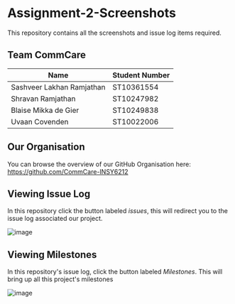 # Assignment-2-Screenshots
This repository contains all the screenshots and issue log items required.

## Team CommCare

| Name                          | Student Number |
|-------------------------------|----------------|
| Sashveer Lakhan Ramjathan     | ST10361554      |
| Shravan Ramjathan             | ST10247982      |
| Blaise Mikka de Gier          | ST10249838      |
| Uvaan Covenden          | ST10022006      |

## Our Organisation
You can browse the overview of our GitHub Organisation here: https://github.com/CommCare-INSY6212

## Viewing Issue Log

In this repository click the button labeled *issues*, this will redirect you to the issue log associated our project.

![image](https://github.com/user-attachments/assets/1dc9b4de-5c4d-4798-87fd-737e3647c20d)


## Viewing Milestones

In this repository's issue log, click the button labeled *Milestones*. This will bring up all this project's milestones

![image](https://github.com/user-attachments/assets/49779f9e-ce63-41e3-947c-4635492be5a5)

